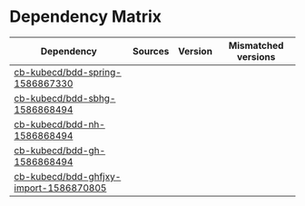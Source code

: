 # Dependency Matrix

Dependency | Sources | Version | Mismatched versions
---------- | ------- | ------- | -------------------
[cb-kubecd/bdd-spring-1586867330](https://github.com/cb-kubecd/bdd-spring-1586867330.git) |  | []() | 
[cb-kubecd/bdd-sbhg-1586868494](https://github.com/cb-kubecd/bdd-sbhg-1586868494.git) |  | []() | 
[cb-kubecd/bdd-nh-1586868494](https://github.com/cb-kubecd/bdd-nh-1586868494.git) |  | []() | 
[cb-kubecd/bdd-gh-1586868494](https://github.com/cb-kubecd/bdd-gh-1586868494.git) |  | []() | 
[cb-kubecd/bdd-ghfjxy-import-1586870805](https://github.com/cb-kubecd/bdd-ghfjxy-import-1586870805.git) |  | []() | 
